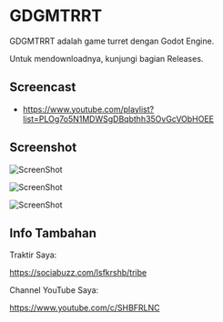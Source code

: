 # GDGMTRRT
 
GDGMTRRT adalah game turret dengan Godot Engine.

Untuk mendownloadnya, kunjungi bagian Releases.

## Screencast

- https://www.youtube.com/playlist?list=PLOg7o5N1MDWSgDBqbthh35OvGcVObHOEE

## Screenshot

![ScreenShot](https://github.com/shbfrlnc/GDGMTRRT/blob/main/assets/GDGMTRRT1.png)

![ScreenShot](https://github.com/shbfrlnc/GDGMTRRT/blob/main/assets/GDGMTRRT2.png)

![ScreenShot](https://github.com/shbfrlnc/GDGMTRRT/blob/main/assets/GDGMTRRT3.png)

## Info Tambahan

Traktir Saya:

https://sociabuzz.com/lsfkrshb/tribe

Channel YouTube Saya:

https://www.youtube.com/c/SHBFRLNC
